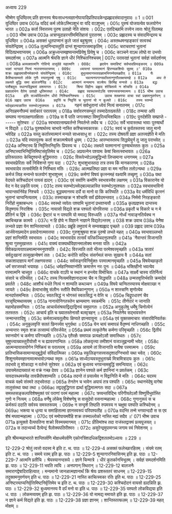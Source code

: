 अध्यायः 229

भीष्मेण युधिष्ठिरम् प्रति ज्ञानस्य श्रेयःसाधनत्वज्ञानोपायादिप्रतिपादकेन्द्रप्रह्लादसंवादानुवादः ॥ 1 ॥
001	युधिष्ठिर उवाच 
001a	यदिदं कर्म लोकेऽस्मिञ्शुभं वा यदि वाऽशुभम् ।
001c	पुरुषं योजयत्येव फलयोगेन भारत ॥
002a	कर्ता स्वित्तस्य पुरुष उताहो नेति संशयः ।
002c	एतदिच्छामि तत्त्वेन त्वत्तः श्रोतुं पितामह ॥
003	भीष्म उवाच 
003a	अत्राप्युदाहरन्तीममितिहासं पुरातनम् ।
003c	प्रह्लादस्य च संवादमिन्द्रस्य च युधिष्ठिर ॥
004a	असक्तं धूतपाप्मानं कुले जातं बहुश्रुतम् ।
004c	अस्तब्धमनहङ्कारं सत्वस्थं संयतेन्द्रियम् ॥
005a	तुल्यनिन्दास्तुतिं दान्तं शून्यागारसमाकृतिम् ।
005c	चराचराणां भूतानां विदितप्रभवाप्ययम् ॥
006a	अक्रुध्यन्तमहृष्यन्तमप्रियेषु प्रियेषु च ।
006c	काञ्चने वाऽथ लोष्ठे वा उभयोः समदर्शनम् ॥
007a	आत्मनि श्रेयसि ज्ञाने धीरं निश्चितनिश्चयम् |
007c	परावरज्ञं भूतानां सर्वज्ञं सर्वदर्शनम् ॥
008a	`अव्यक्तात्मनि गोविन्दे वासुदेवे महात्मनि ।
008c	हृदयेन समाविष्टं सर्वभावप्रियङ्करम् ॥
009a	भक्तं भागवतं नित्यं नारायणपरायणम् ।
009c	ध्यायन्तं परमात्मानं हिरण्यकशिपोः सुतम् ॥'
010a	शक्रः प्रह्लादमासीनमेकान्ते संयतेन्द्रियम् ।
010c	बुभुत्समानस्तत्प्रज्ञामभिगम्येदमब्रवीत् ॥
011a	यैः कैश्चित्सम्मतो लोके गुणैः स्यात्पुरुषो नृषु ।
011c	भवत्यनपगान्सर्वांस्तान्गुणाँल्लक्षयामहे ॥
012a	अथ ते लक्ष्यते बुद्धिः समा बालजनैरिह ।
012c	आत्मानं मन्यमानः सञ्श्रेयः किमिह मन्यसे ॥
013a	बद्धः पाशैश्च्युतः स्थानाद्द्विषतां वशमागतः ।
013c	श्रिया विहीनः प्रह्लाद शोचितव्ये न शोचसि ॥
014a	प्रज्ञालाभेन दैतेय उताहो धृतिमत्तथा ।
014c	प्रह्लाद स्वस्थरूपोऽसि पश्यन्व्यसनमात्मनः ॥
015	भीष्म उवाच 
015a	इति सञ्चोदितस्तेन धीरो निश्चितनिश्चयः ।
015c	उवाच श्लक्ष्णया वाचा स्वां प्रज्ञामनुवर्णयन् ॥
016	प्रह्लाद उवाच 
016a	प्रवृत्तिं च निवृत्तिं च भूतानां यो न बुध्यते ।
016c	तस्य स्तम्भो भवेद्बाल्यान्नास्ति स्तम्भोऽनुपश्यतः ॥
017a	`गहनं सर्वभूतानां ध्येयं नित्यं सनातनम् ।
017c	अनिग्रहमनौपम्यं सर्वाकारं परात्परम् ॥
018a	सर्वावरणसम्भूतं तस्मादेतत्प्रवर्तते ।
018c	तन्मया अपि सम्पश्य नानालक्षणलक्षिताः ॥
019a	स वै पाति जगत्स्रष्टा विष्णुरित्यभिशब्दितः ।
019c	पुनर्दर्शति सम्प्राप्ते ------ सुरेश्चरः ॥'
020a	स्वभावात्सम्प्रवर्तन्ते निवर्तन्ते तथैव च ।
020c	सर्वे भावास्तथा भावाः पुरुषार्थो न विद्यते ॥
021a	पुरुषार्थस्य चाभावे नास्ति कश्चित्स्वकारकः ।
021c	स्वयं च कुर्वतस्तस्य जातु मानो भवेदिह ॥
022a	यस्तु कर्तारमात्मानं मन्यते साध्वसाधु वा ।
022c	तस्य दोषवती प्रज्ञा अतत्त्वज्ञेति मे मतिः ॥
023a	यदि स्यात्पुरुषः कर्ता शक्रात्मश्रेयसे ध्रुवम् ।
023c	आरम्भास्तस्य सिद्ध्येयुर्न तु जातु पराभवेत् ॥
024a	अनिष्टस्य हि निर्वृत्तिरनिवृत्तिः प्रियस्य च ।
024c	लक्ष्यते यतमानानां पुरुषार्थस्ततः कुतः ॥
025a	अनिष्टस्याभिनिर्वृत्तिमिष्टसंवृतिमेव च ।
025c	अप्रयत्नेन पश्यामः केषां चित्तत्स्वभावतः ॥
026a	प्रतिरूपतराः केचिद्दृश्यन्ते बुद्धिमत्तराः ।
026c	विरूपेभ्योऽल्पबुद्धिभ्यो लिप्समाना धनागमम् ॥
027a	स्वभावप्रेरिताः सर्वे निविशन्ते गुणा यदा ।
027c	शुभाशुभास्तदा तत्र तस्य किं मानकारणम् ॥
028a	स्वभावादेव तत्सर्वमिति मे निश्चिता मतिः ।
028c	आत्मप्रतिष्ठा प्रज्ञा वा मम नास्ति ततोऽन्यथा ॥
029a	कर्मजं त्विह मन्यन्ते फलयोगं शुभाशुभम् ।
029c	कर्मणां विषयं कृत्स्नमहं वक्ष्यामि तच्छृणु ॥
030a	यथा वेदयते कश्चिदोदनं पायसं ह्यदन् ।
030c	एवं सर्वाणि कर्माणि स्वभावस्यैव लक्षणम् ॥
031a	विकारानेव यो वेद न वेद प्रकृतिं पराम् ।
031c	तस्य स्तम्भोऽभवेद्बाल्यान्नास्ति स्तम्भोऽनुपश्यतः ॥
032a	स्वभावभाविनो भावान्सर्वानेवेह निश्चये ।
032c	बुद्ध्यमानस्य दर्पो वा मानो वा किं करिष्यति ॥
033a	वेद धर्मविधिं कृत्स्नं भूतानां चाप्यनित्यताम् ।
033c	तस्माच्छक्र न शोचामि सर्वं ह्येवेदमन्तवत् ॥
034a	निर्ममो निरहङ्कारो निरीहो मुक्तबन्धनः ।
034c	स्वस्थो व्यपेतः पश्यामि भूतानां प्रभवाप्ययौ ॥
035a	कृतप्रज्ञस्य दान्तस्य वितृष्णाय निराशिषः ।
035c	नायासो विद्यते शक्र पश्यतो योगवित्तया ॥
036a	प्रकृतौ च विकारे च न मे प्रीतिर्न च द्विषे ।
036c	द्वेष्टारं च न पश्यामि यो ममाद्य विरुध्यति ॥
037a	नोर्ध्वं नावाङ्नतिर्यक्च न क्वचिच्छक्र कामये ।
037c	न हि ज्ञेये न विज्ञाने नाज्ञाने विद्यतेऽन्तरम् ॥
038	शक्र उवाच 
038a	येनैषा लभ्यते प्रज्ञा येन शान्तिरवाप्यते ।
038c	प्रब्रूहि तमुपायं मे सम्यक्प्रह्लाद पृच्छते ॥
039	प्रह्लाद उवाच 
039a	आर्जवेनाप्रमादेन प्रसादेनात्मवत्तया ।
039c	गुरुशुश्रूषया शक्र पुरुषो लभते महत् ॥
040a	स्वभावाल्लभते प्रज्ञां शान्तिमेति स्वभावतः ।
040c	स्वभावादेव तत्सर्वं यत्किञ्चिदनुपश्यति ॥
041a	`नैवान्तरं विजानाति श्रुत्वा गुरुमुखात्ततः ।
041c	वाक्यं वाक्यार्थविज्ञानमालोक्य मनसा यतिः ॥
042a	विवेकप्रत्ययापन्नमात्मानमनुपश्यति ।
042c	विरज्यति ततो भीत्या परमेश्वरमृच्छति ॥
043a	त्रातारं सर्वदुःखानां तत्सुखान्वेषणं ततः ।
043c	करोति सद्भिः संसर्गमलं सन्तः सुखाय वै ॥
044a	सतां सकाशादाज्ञाय मार्गं लक्षणवत्तया ।
044c	सर्वसङ्गविनिर्मुक्तः परमात्मानमृच्छति ॥
045a	विषयेच्छाकृतो धर्मं सरजस्को भयावहः ।
045c	धर्महानिमवाप्नोति क्रमात्तेन नरः पुनः ॥
046a	भक्तिहीनो भवत्येव परमात्मनि चाच्युत ।
046c	वाचके वाऽपि च स्थानं न हन्त्येव विमोचितः ॥
047a	सार्क्ष्ये चास्य रतिर्नित्यं संसारे च रतिर्भवेत् ।
047c	तस्य नित्यमविज्ञानादात्मा चैव न सिद्ध्यति ॥
048a	उन्मत्तवृत्तिर्भवति क्रमादेवं प्रवर्तते ।
048c	आशौचं वर्धते नित्यं न शाम्यति कथञ्चन ॥
049a	विषये चान्वितस्यास्य मोक्षवाञ्छा न जायते ।
049c	हेत्वाभासेषु संलीनः स्तौति वैषयिकान्गुणान् ॥
050a	न शास्त्राणि शृणोत्येव मानदर्पसमन्वितः ।
050c	स्वतःसिद्धं न भोगस्तं स्वतःसिद्धं न वेत्ति च ।
050e	चिद्रूपधारणं चैव परसृष्टिमथाव्ययम् ॥
051a	नानायोनिगतस्तेन भ्राम्यमाणः स्वकर्मभिः ।
051c	तीर्णपारं न जानाति महामोहसमन्वितः ।
051e	आचार्यसंश्रयाद्विद्याद्विनयं समुपागतः ॥
052a	अनुकूलेषु धर्मेषु चिनोत्येनं ततस्ततः ।
052c	आचार्य इति च ख्यातस्तेनासौ बलवृत्रहन् ॥
053a	नियतेनैव सद्भावस्तेन जन्मान्तरादिषु ।
053c	कर्मसञ्चयतूलौघः क्षिप्यते ज्ञानवायुना ॥
054a	एवं युक्तसमाचारः संसारविनिवर्तकः ।
054c	अनुकूलवृत्तिं सततं छिनत्त्येव भृगुर्यथा ॥
055a	येन चायं समापन्नं वैतृष्ण्यं नाधिगच्छति ।
055c	अभ्यन्तरः स्मृतः शक्र तत्साम्यं परिवर्जयेत् ॥
056a	प्रथमं तत्कृतेनैव कर्मणा परिमृच्छति ।
056c	द्वितीयं स्वप्नयोगं च कर्मणा परिगच्छति ॥
057a	एतैरक्षैः समापन्नः प्रत्यक्षोऽसौ समास्थितः ।
057c	सुषुप्त्याख्यस्तुरीयोसौ न च ह्यावरणान्वितः ॥
058a	लोकवृत्त्या तमीशानं यजञ्जुह्वन्यमी भवेत् ।
058c	आत्मन्यायासयोगेन निष्क्रियं स परात्परम् ॥
059a	आयामे तां विजानाति मायैषा परमात्मनः ।
059c	प्रातिभासिकसामान्याद्बुद्धेर्या संविदात्मिका ॥
060a	स्फुलिङ्गसत्त्वसदृशादग्निभावो यथा भवेत् ।
060c	शिशूनामेवमज्ञानामात्मभावोऽन्यथा स्मृतः ॥
061a	साध्येऽप्यवस्तुभूताख्ये मित्रामित्रादयः कुतः ।
061c	तदभावे तु शोकाद्या न वर्तन्ते सुरेश्वर ॥
062a	एवं बुध्यस्व भगवन्समबुद्धिं समन्वियात् ।
062c	उपायमेतदाख्यातं मा वक्रं गच्छ देवप ॥
063a	ज्ञानेन पश्यते कर्म ज्ञानिनां न प्रवर्तकम् ।
063c	यावदारब्धमस्येह तावन्नैवोपशाम्यति ॥
064a	तदन्ते तं प्रयात्येव न विद्वानिति मे मतिः ।
064c	यदस्य वाचकं वक्ष्ये संस्मरे तद्भवेत्तदा ॥
065a	तेनतेन च भावेन अपायं तत्र पश्यति ।
065c	स्थानभेदेषु वागेषा तालुसंस्था यथा तथा ॥
066ac	तद्वद्बुद्धिगता ह्यर्था बुद्धिमात्मगतः सदा ॥
067a	समस्तसङ्कल्पविशेषमुक्तं परं पराणां परमं महात्मा ।
067c	त्रय्यन्तविद्भिः परिगीयतेऽसौ विष्णुर्विभुर्वास्ति गुणो न नित्यम् ॥
068a	वर्णेषु लोकेषु विशेषणेषु स वासुदेवो वसनान्महात्मा ।
068c	गुणानुरूपं स च कर्मरूपं ददाति सर्वस्य समस्तरूपम् ।
069e	न सन्दृशे तिष्ठति रुपमस्य न चक्षुषा पश्यति कश्चिदेनम् ॥
069ac	भक्त्या च धृत्या च समाहितात्मा ज्ञानस्वरूपं परिपश्यतीह ॥
070a	वदन्ति तन्मे भगवान्ददौ स स एव शेषं मघवान्महात्मा ।
070c	एवं ममोपायमवैहि शक्र तस्माल्लोको नास्ति मह्यं सदैव ॥'
071	भीष्म उवाच 
071a	इत्युक्तो दैत्यपतिना शक्रो विस्मयमागमत् ।
071c	प्रीतिमांश्च तदा राजंस्तद्वाक्यं प्रत्यपूजयत् ॥
072a	स तदाभ्यर्च्य दैत्येन्द्रं त्रैलोक्यपतिरीश्वरः ।
072c	असुरेन्द्रमुपामन्त्र्य जगाम स्वं निवेशनम् ॥ 

इति श्रीमन्महाभारते शान्तिपर्वणि मोक्षधर्मपर्वणि एकोनत्रिंशदधिकद्विशततमोऽध्यायः ॥ 229 ॥

12-229-2 श्रोतुं त्वत्तो वदस्व मे इति ट. थ. पाठः ॥ 12-229-4 असक्तं फलेच्छारहितम् । संयमे रतम् इति ट. थ. पाठः । समये रतम् इति झ. पाठः ॥ 12-229-5 शून्यागारनिवासिनम् इति झ. पाठः ॥ 12-229-7 आत्मनि प्रतीचि । श्रेयस्यानन्दरूपे । ज्ञाने चिन्मात्रे । धीरं कुतर्कानभिभूतम् । सर्वज्ञं समदर्शनमिति झ. पाठः ॥ 12-229-11 भवति त्वयि । अनपगान् स्थिरान् ॥ 12-229-12 बालजनैः समारागद्वेषादिराहित्यात् । मन्यमानो जानन्नात्मज्ञानार्थं किं श्रेयः प्रशस्ततरं साधनम् ॥ 12-229-15 तदुक्तमनुवर्णयन् इति ध. पाठः ॥ 12-229-21 नास्ति काचित्स्वका रतिः इति थ. पाठः ॥ 12-229-25 अनिष्टस्याप्यनिर्वृत्तिमिष्टनिर्वृत्तिमेव च इति ट. थ. पाठः ॥ 12-229-30 कश्चिदोदनं वायसो ह्यदन्निति झ. पाठः ॥ 12-229-32 बुध्यमानस्य वै दर्पं मनो वा इति ध. पाठः ॥ 12-229-35 पश्यतो लोकविद्यया इति ध. पाठः । लोकमव्ययम् इति झ. पाठः ॥ 12-229-36 यो मामद्य ममायते इति झ. पाठः ॥ 12-229-37 न ज्ञाने कर्म विद्यते इति झ. पाठः ॥ 12-229-38 प्रज्ञा ज्ञानम् । शान्तिस्तत्फलम् ॥ 12-229-39 महत् मोक्षम् ॥
